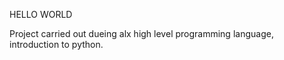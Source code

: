 HELLO WORLD

Project carried out dueing alx high level programming language, introduction to python.


